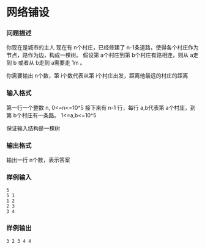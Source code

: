 # 网络铺设



### 问题描述

你现在是城市的主人
现在有 n个村庄，已经修建了 n-1条道路，使得各个村庄作为节点，路作为边，构成一棵树。
假设第 a个村庄到第 b个村庄有路相连，则从 a走到 b 或者从 b走到 a需要走 1m 。

你需要输出 n个数，第 i个数代表从第 i个村庄出发，距离他最远的村庄的距离

### 输入格式

第一行一个整数 n, 0<=n<=10^5
接下来有 n-1 行，每行 a,b代表第 a个村庄，到第 b个村庄有一条路。
1\<=a,b<=10^5

保证输入结构是一棵树

### 输出格式

输出一行 n个数，表示答案

### 样例输入

```
5
5 1
1 2
2 3
3 4
```



### 样例输出

```
3 2 3 4 4
```